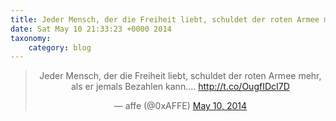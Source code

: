```yaml
---
title: Jeder Mensch, der die Freiheit liebt, schuldet der roten Armee mehr, als er jemals Bezahlen kann.… http://t.co/OugfIDcI7D
date: Sat May 10 21:33:23 +0000 2014
taxonomy:
    category: blog
---
```

<blockquote class="twitter-tweet" align="center" width="350"><p lang="de" dir="ltr">Jeder Mensch, der die Freiheit liebt, schuldet der roten Armee mehr, als er jemals Bezahlen kann.… <a href="http://t.co/OugfIDcI7D">http://t.co/OugfIDcI7D</a></p>&mdash; affe (@0xAFFE) <a href="https://twitter.com/0xAFFE/status/465243223800442880">May 10, 2014</a></blockquote>
